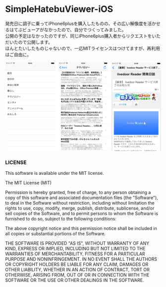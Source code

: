 SimpleHatebuViewer-iOS
========================

発売日に調子に乗ってiPhone6plusを購入したものの、その広い解像度を活かせるはてぶビューアがなかったので、自分でつくってみました。  
公開の予定はなかったのですが、同じiPhone6plus購入者からリクエストをいただいたので公開します。  
ほんとたいしたものじゃないので、一応MITライセンスはつけてますが、再利用はご自由に。  
  
![画面一覧](./images.png)
  
### LICENSE

This software is available under the MIT license. 

The MIT License (MIT)

Permission is hereby granted, free of charge, to any person obtaining a copy of this software and associated documentation files (the "Software"), to deal in the Software without restriction, including without limitation the rights to use, copy, modify, merge, publish, distribute, sublicense, and/or sell copies of the Software, and to permit persons to whom the Software is furnished to do so, subject to the following conditions:

The above copyright notice and this permission notice shall be included in all copies or substantial portions of the Software.

THE SOFTWARE IS PROVIDED "AS IS", WITHOUT WARRANTY OF ANY KIND, EXPRESS OR IMPLIED, INCLUDING BUT NOT LIMITED TO THE WARRANTIES OF MERCHANTABILITY, FITNESS FOR A PARTICULAR PURPOSE AND NONINFRINGEMENT. IN NO EVENT SHALL THE AUTHORS OR COPYRIGHT HOLDERS BE LIABLE FOR ANY CLAIM, DAMAGES OR OTHER
LIABILITY, WHETHER IN AN ACTION OF CONTRACT, TORT OR OTHERWISE, ARISING FROM, OUT OF OR IN CONNECTION WITH THE SOFTWARE OR THE USE OR OTHER DEALINGS IN THE SOFTWARE.
